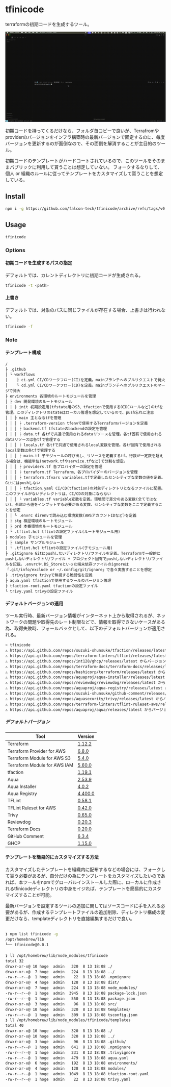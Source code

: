# tfinicode
terraformの初期コードを生成するツール。

![tfinicode_demo](https://github.com/falcon-tech/tfinicode/blob/main/docs/gif/tfinicode_demo.gif)

初期コードを持ってくるだけなら、フォルダ毎コピーで良いが、Terrafromやproviderのバージョンをインフラ構築時の最新バージョンで固定するのに、毎度バージョンを更新するのが面倒なので、その面倒を解消することが主目的のツール。

初期コードのテンプレートがハードコートされているので、このツールをそのままパブリックに利用して貰うことは想定していない。
フォークするなりして、個人 or 組織のルールに従ってテンプレートをカスタマイズして貰うことを想定している。

## Install
```bash
npm i -g https://github.com/falcon-tech/tfinicode/archive/refs/tags/v0.0.1.tar.gz
```

## Usage
```bash
tfinicode
```

### Options
#### 初期コードを生成するパスの指定
デフォルトでは、カレントディレクトリに初期コードが生成される。

```bash
tfinicode -t <path>
```

#### 上書き
デフォルトでは、対象のパスに同じファイルが存在する場合、上書きは行われない。

```bash
tfinicode -f
```

### Note
#### テンプレート構成
```
/
├ .github
│ └ workflows
│    ├ ci.yml CI/CDワークフロー(CI)を定義。mainブランチへのプルリクエストで発火
│    └ cd.yml CI/CDワークフロー(CD)を定義。mainブランチへのプルリクエストのマージで発火
├ environments 各環境のルートモジュールを管理
│ ├ dev 開発環境のルートモジュール
│ │ ├ init 初期設定用(tfstate用のS3、tfactionで使用するOIDCロールなど)のtfを管理。このディレクトリのstateはローカル管理を想定しているので、push忘れに注意
│ │ ├ main 主となるtfを管理
│ │ │ ├ .terraform-version tfenvで使用するTerraformバージョンを定義
│ │ │ ├ backend.tf tfstateのbackendの設定を管理
│ │ │ ├ data.tf 各tfで共通で使用されるdataリソースを管理。各tf固有で使用されるdataリソースは各tfで管理する
│ │ │ ├ locals.tf 各tfで共通で使用されるlocal変数を管理。各tf固有で使用されるlocal変数は各tfで管理する
│ │ │ ├ main.tf 子モジュールの呼び出し、リソースを定義するtf。行数が一定数を超える場合は、機能単位(network.tfやservice.tfなど)で分割を想定。
│ │ │ ├ providers.tf 各プロバイダーの設定を管理
│ │ │ ├ terraform.tf Terraform、各プロバイダーのバージョンを管理
│ │ │ ├ terraform.tfvars variables.tfで定義したセンシティブな変数の値を定義。Gitにはpushしない
│ │ │ ├ tfaction.yaml CI/CD(tfaction)の対象ディレクトリとなるファイルに配置。このファイルがないディレクトリは、CI/CDの対象にならない
│ │ │ └ variables.tf variable変数を定義。環境間で差分のある変数(全てではない)、外部から値をインプットする必要がある変数、センシティブな変数をここで定義することを想定
│ │ └ .envrc direnvで読み込む環境変数(AWSアカウントIDなど)を定義
│ ├ stg 検証環境のルートモジュール
│ ├ prd 本番環境のルートモジュール
| └ .tflint.hcl tflintの設定ファイル(ルートモジュール用)
├ modules 子モジュールを管理
│ ├ sample サンプルモジュール
│ └ .tflint.hcl tflintの設定ファイル(子モジュール用)
├ .gitignore Gitにpushしないディレクトリ/ファイルを定義。Terraformで一般的にpushしないディレクトリ/ファイル + プロジェクト固有でpushしないディレクトリ/ファイルを記載。.envrcや.DS_Storeといった端末依存ファイルのignoreは「.git/info/exclude or ~/.config/git/ignore」で各々実施することを想定
├ .trivyignore trivyで無視する脆弱性を定義
├ aqua.yaml tfactionで使用するツールのバージョン管理
├ tfaction-root.yaml tfactionの設定ファイル
└ trivy.yaml trivyの設定ファイル
```

#### デフォルトバージョンの適用
ツール実行時、最新バージョン情報がインターネット上から取得されるが、ネットワークの問題や取得先のレート制限などで、情報を取得できないケースがある為、取得失敗時、フォールバックとして、以下のデフォルトバージョンが適用される。

```bash
> tfinicode
⚠️ https://api.github.com/repos/suzuki-shunsuke/tfaction/releases/latest からバージョン情報を取得できませんでした。デフォルトバージョン を設定します。
⚠️ https://api.github.com/repos/terraform-linters/tflint/releases/latest からバージョン情報を取得できませんでした。デフォルトバージョン を設定します。
⚠️ https://api.github.com/repos/int128/ghcp/releases/latest からバージョン情報を取得できませんでした。デフォルトバージョンを設定します。
⚠️ https://api.github.com/repos/terraform-docs/terraform-docs/releases/latest からバージョン情報を取得できませんでした。デフォルトバージョンを設定します。
⚠️ https://api.github.com/repos/hashicorp/terraform/releases/latest からバージョン情報を取得できませんでした。デフォルトバージョンを設定します。
⚠️ https://api.github.com/repos/aquaproj/aqua-installer/releases/latest からバージョン情報を取得できませんでした。デフォルトバージョンを設定します。
⚠️ https://api.github.com/repos/reviewdog/reviewdog/releases/latest からバージョン情報を取得できませんでした。デフォルトバージョンを設定します。
⚠️ https://api.github.com/repos/aquaproj/aqua-registry/releases/latest からバージョン情報を取得できませんでした。デフォルトバージョンを 設定します。
⚠️ https://api.github.com/repos/suzuki-shunsuke/github-comment/releases/latest からバージョン情報を取得できませんでした。デフォルトバー ジョンを設定します。
⚠️ https://api.github.com/repos/aquasecurity/trivy/releases/latest からバージョン情報を取得できませんでした。デフォルトバージョンを設定 します。
⚠️ https://api.github.com/repos/terraform-linters/tflint-ruleset-aws/releases/latest からバージョン情報を取得できませんでした。デフォル トバージョンを設定します。
⚠️ https://api.github.com/repos/aquaproj/aqua/releases/latest からバージョン情報を取得できませんでした。デフォルトバージョンを設定します

```

##### デフォルトバージョン

|Tool|Version|
|---|---|
|Terraform|[1.12.2](https://github.com/hashicorp/terraform/releases/tag/v1.12.2)|
|Terraform Provider for AWS|[6.8.0](https://registry.terraform.io/providers/hashicorp/aws/6.8.0/docs)|
|Terraform Module for AWS S3|[5.4.0](https://registry.terraform.io/modules/terraform-aws-modules/s3-bucket/aws/5.4.0)|
|Terraform Module for AWS IAM|[5.60.0](https://registry.terraform.io/modules/terraform-aws-modules/iam/aws/5.60.0)|
|tfaction|[1.19.1](https://github.com/suzuki-shunsuke/tfaction/releases/tag/v1.19.1)|
|Aqua|[2.53.9](https://github.com/aquaproj/aqua/releases/tag/v2.53.9)|
|Aqua Installer|[4.0.2](https://github.com/aquaproj/aqua-installer/releases/tag/v4.0.2)|
|Aqua Registry|[4.400.0](https://github.com/aquaproj/aqua-registry/releases/tag/v4.400.0)|
|TFLint|[0.58.1](https://github.com/terraform-linters/tflint/releases/tag/v0.58.1)|
|TFLint Ruleset for AWS|[0.42.0](https://github.com/terraform-linters/tflint-ruleset-aws/releases/tag/v0.42.0)|
|Trivy|[0.65.0](https://github.com/aquasecurity/trivy/releases/tag/v0.65.0)|
|Reviewdog|[0.20.3](https://github.com/reviewdog/reviewdog/releases/tag/v0.20.3)|
|Terraform Docs|[0.20.0](https://github.com/terraform-docs/terraform-docs/releases/tag/v0.20.0)|
|GitHub Comment|[6.3.4](https://github.com/suzuki-shunsuke/github-comment/releases/tag/v6.3.4)|
|GHCP|[1.15.0](https://github.com/int128/ghcp/releases/tag/v1.15.0)|

#### テンプレートを簡易的にカスタマイズする方法
カスタマイズしたテンプレートを組織内に配布するなどの場合には、フォークして貰う必要があるが、自分だけの為にテンプレートをカスタマイズしたいのであれば、本ツールをnpmでグローバルインストールした際に、ローカルに作成されるtfinicodeディレクトリの中身をイジれば、テンプレートを簡易的にカスタマイズすることが可能。

最新バージョンを設定するツールの追加に関してはソースコードに手を入れる必要があるが、作成するテンプレートファイルの追加削除、ディレクトリ構成の変更だけなら、templateディレクトリを直接編集するだけで良い。

```bash

❯ npm list tfinicode -g
/opt/homebrew/lib
└── tfinicode@0.0.1

❯ ll /opt/homebrew/lib/node_modules/tfinicode
total 32
drwxr-xr-x@ 10 hoge  admin   320  8 13 18:08 ./
drwxr-xr-x@  7 hoge  admin   224  8 13 18:08 ../
-rw-r--r--@  1 hoge  admin    22  8 13 18:08 .npmignore
drwxr-xr-x@  4 hoge  admin   128  8 13 18:08 dist/
drwxr-xr-x@  7 hoge  admin   224  8 13 18:08 node_modules/
-rw-r--r--@  1 hoge  admin  3945  8 13 18:08 package-lock.json
-rw-r--r--@  1 hoge  admin   550  8 13 18:08 package.json
drwxr-xr-x@  3 hoge  admin    96  8 13 18:08 src/
drwxr-xr-x@ 10 hoge  admin   320  8 13 18:08 templates/
-rw-r--r--@  1 hoge  admin   309  8 13 18:08 tsconfig.json
❯ ll /opt/homebrew/lib/node_modules/tfinicode/templates
total 40
drwxr-xr-x@ 10 hoge  admin   320  8 13 18:08 ./
drwxr-xr-x@ 10 hoge  admin   320  8 13 18:08 ../
drwxr-xr-x@  3 hoge  admin    96  8 13 18:08 .github/
-rw-r--r--@  1 hoge  admin   641  8 13 18:08 .npmignore
-rw-r--r--@  1 hoge  admin   231  8 13 18:08 .trivyignore
-rw-r--r--@  1 hoge  admin   479  8 13 18:08 aqua.yaml
drwxr-xr-x@  6 hoge  admin   192  8 13 18:08 environments/
drwxr-xr-x@  4 hoge  admin   128  8 13 18:08 modules/
-rw-r--r--@  1 hoge  admin  1049  8 13 18:08 tfaction-root.yaml
-rw-r--r--@  1 hoge  admin    22  8 13 18:08 trivy.yaml

```





